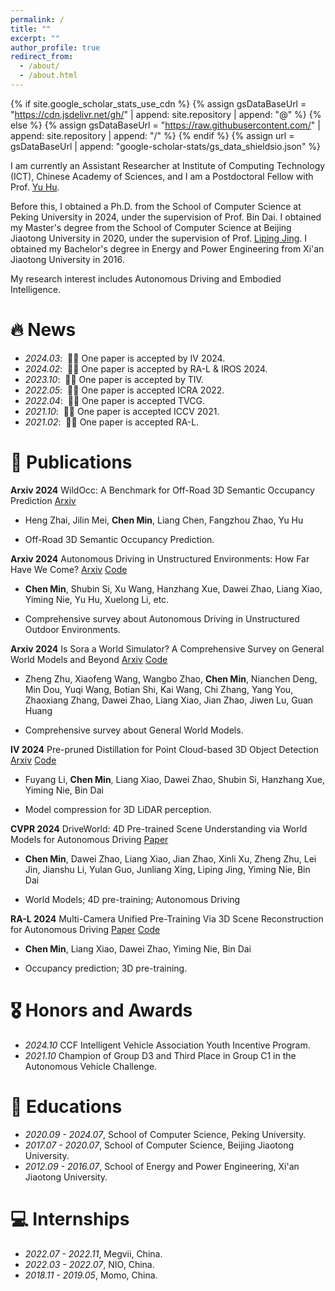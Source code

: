 ```yaml
---
permalink: /
title: ""
excerpt: ""
author_profile: true
redirect_from: 
  - /about/
  - /about.html
---
```


{% if site.google_scholar_stats_use_cdn %}
{% assign gsDataBaseUrl = "https://cdn.jsdelivr.net/gh/" | append: site.repository | append: "@" %}
{% else %}
{% assign gsDataBaseUrl = "https://raw.githubusercontent.com/" | append: site.repository | append: "/" %}
{% endif %}
{% assign url = gsDataBaseUrl | append: "google-scholar-stats/gs_data_shieldsio.json" %}

<span class='anchor' id='about-me'></span>

I am currently an Assistant Researcher at Institute of Computing Technology (ICT), Chinese Academy of Sciences, and I am a Postdoctoral Fellow with Prof. [Yu Hu](https://meridiancas.github.io/). 

Before this, I obtained a Ph.D. from the School of Computer Science at Peking University in 2024, under the supervision of Prof. Bin Dai. I obtained my Master's degree from the School of Computer Science at Beijing Jiaotong University in 2020, under the supervision of Prof. [Liping Jing](https://faculty.bjtu.edu.cn/8249/). I obtained my Bachelor's degree in Energy and Power Engineering from Xi'an Jiaotong University in 2016. 

My research interest includes Autonomous Driving and Embodied Intelligence. 

# 🔥 News
- *2024.03*: &nbsp;🎉🎉 One paper is accepted by IV 2024. 
- *2024.02*: &nbsp;🎉🎉 One paper is accepted by RA-L & IROS 2024.
- *2023.10*: &nbsp;🎉🎉 One paper is accepted by TIV.
- *2022.05*: &nbsp;🎉🎉 One paper is accepted ICRA 2022.
- *2022.04*: &nbsp;🎉🎉 One paper is accepted TVCG.
- *2021.10*: &nbsp;🎉🎉 One paper is accepted ICCV 2021. 
- *2021.02*: &nbsp;🎉🎉 One paper is accepted RA-L. 

# 📝 Publications 

**Arxiv 2024** WildOcc: A Benchmark for Off-Road 3D Semantic Occupancy Prediction [Arxiv](https://arxiv.org/abs/2410.15792)

- Heng Zhai, Jilin Mei, **Chen Min**, Liang Chen, Fangzhou Zhao, Yu Hu

- Off-Road 3D Semantic Occupancy Prediction.

**Arxiv 2024** Autonomous Driving in Unstructured Environments: How Far Have We Come? [Arxiv](https://arxiv.org/abs/2410.07701) [Code](https://github.com/chaytonmin/Survey-Autonomous-Driving-in-Unstructured-Environments)

- **Chen Min**, Shubin Si, Xu Wang, Hanzhang Xue, Dawei Zhao, Liang Xiao, Yiming Nie, Yu Hu, Xuelong Li, etc.

- Comprehensive survey about Autonomous Driving in Unstructured Outdoor Environments.

**Arxiv 2024** Is Sora a World Simulator? A Comprehensive Survey on General World Models and Beyond [Arxiv](https://arxiv.org/abs/2405.03520) [Code](https://github.com/GigaAI-research/General-World-Models-Survey)

- Zheng Zhu, Xiaofeng Wang, Wangbo Zhao, **Chen Min**, Nianchen Deng, Min Dou, Yuqi Wang, Botian Shi, Kai Wang, Chi Zhang, Yang You, Zhaoxiang Zhang, Dawei Zhao, Liang Xiao, Jian Zhao, Jiwen Lu, Guan Huang

- Comprehensive survey about General World Models.
  
**IV 2024** Pre-pruned Distillation for Point Cloud-based 3D Object Detection [Arxiv](https://ieeexplore.ieee.org/abstract/document/10588400/) [Code]()

- Fuyang Li, **Chen Min**, Liang Xiao, Dawei Zhao, Shubin Si, Hanzhang Xue, Yiming Nie, Bin Dai

- Model compression for 3D LiDAR perception.

**CVPR 2024** DriveWorld: 4D Pre-trained Scene Understanding via World Models for Autonomous Driving [Paper](https://openaccess.thecvf.com/content/CVPR2024/html/Min_DriveWorld_4D_Pre-trained_Scene_Understanding_via_World_Models_for_Autonomous_CVPR_2024_paper.html)

- **Chen Min**, Dawei Zhao, Liang Xiao, Jian Zhao, Xinli Xu, Zheng Zhu, Lei Jin, Jianshu Li, Yulan Guo, Junliang Xing, Liping Jing, Yiming Nie, Bin Dai

- World Models; 4D pre-training; Autonomous Driving

**RA-L 2024** Multi-Camera Unified Pre-Training Via 3D Scene Reconstruction for Autonomous Driving [Paper](https://ieeexplore.ieee.org/abstract/document/10423224) [Code](https://github.com/chaytonmin/UniScene)

- **Chen Min**, Liang Xiao, Dawei Zhao, Yiming Nie, Bin Dai

- Occupancy prediction; 3D pre-training. 

# 🎖 Honors and Awards
- *2024.10* CCF Intelligent Vehicle Association Youth Incentive Program.
- *2021.10* Champion of Group D3 and Third Place in Group C1 in the Autonomous Vehicle Challenge. 

# 📖 Educations
- *2020.09 - 2024.07*, School of Computer Science, Peking University. 
- *2017.07 - 2020.07*, School of Computer Science, Beijing Jiaotong University. 
- *2012.09 - 2016.07*, School of Energy and Power Engineering, Xi'an Jiaotong University. 

# 💻 Internships
- *2022.07 - 2022.11*, Megvii, China.
- *2022.03 - 2022.07*, NIO, China.
- *2018.11 - 2019.05*, Momo, China.
